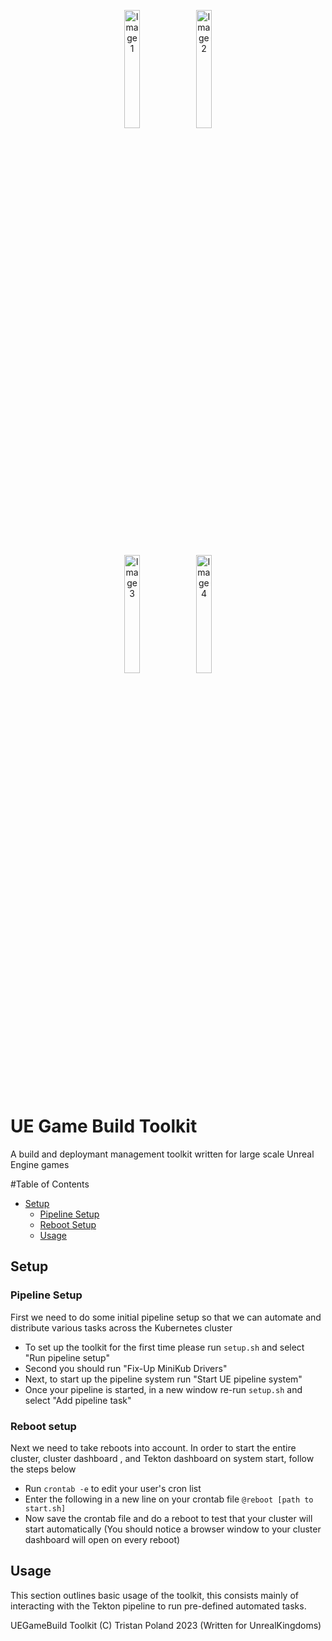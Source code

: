 <!-- Image Grid -->
<p align="center">
    <img width="22%" src="https://github.com/tristanpoland/UE-Game-Build-Toolkit/assets/34868944/407afabe-ad68-4547-977a-cd3eecba6153" alt="Image 1">
    <img width="22%" src="https://github.com/tristanpoland/UE-Game-Build-Toolkit/assets/34868944/ae1f625b-bf48-4c89-a788-01d1e0d554f0" alt="Image 2">
</p>
<p align="center">
    <img width="22%" src="https://github.com/tristanpoland/UE-Game-Build-Toolkit/assets/34868944/c6e50727-6f29-4a49-9033-fd9728ee6a8f" alt="Image 3">
    <img width="22%" src="https://github.com/tristanpoland/UE-Game-Build-Toolkit/assets/34868944/61c2263b-0463-465b-91e9-1d07192fca5b" alt="Image 4">
</p>

# UE Game Build Toolkit
A build and deploymant management toolkit written for large scale Unreal Engine games

#Table of Contents

- [Setup](#setup)
  - [Pipeline Setup](#pipeline-setup)
  - [Reboot Setup](#reboot-setup)
  - [Usage](#usage)

## Setup

### Pipeline Setup
First we need to do some initial pipeline setup so that we can automate and distribute various tasks across the Kubernetes cluster
- To set up the toolkit for the first time please run ``setup.sh`` and select "Run pipeline setup"
- Second you should run "Fix-Up MiniKub Drivers"
- Next, to start up the pipeline system run "Start UE pipeline system"
- Once your pipeline is started, in a new window re-run ``setup.sh`` and select "Add pipeline task"

### Reboot setup
Next we need to take reboots into account. In order to start the entire cluster, cluster dashboard , and Tekton dashboard on system start, follow the steps below
- Run ``crontab -e`` to edit your user's cron list
- Enter the following in a new line on your crontab file
```@reboot [path to start.sh]```
- Now save the crontab file and do a reboot to test that your cluster will start automatically (You should notice a browser window to your cluster dashboard will open on every reboot)

## Usage
This section outlines basic usage of the toolkit, this consists mainly of interacting with the Tekton pipeline to run pre-defined automated tasks.


UEGameBuild Toolkit (C) Tristan Poland 2023 (Written for UnrealKingdoms)
